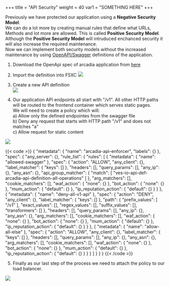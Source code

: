 +++
title = "API Security"
weight = 40
var1 = "SOMETHING HERE"
+++

Previously we have protected our application using a **Negative Security Model**.  
We can do a lot more by creating manual rules that define what URLs, Methods and lot more are allowed. This is called **Positive Security Model**.  
Although the **Positive Security Model** will intruduced enchanced security it will also increase the required maintenance.  
Now we can implement both security models without the increased maintenance by using  [OpenAPI/Swagger](https://swagger.io/docs/specification/about/) definitions of the application.


1. Download the OpenApi spec of arcadia application from [here](/files/arcadia_swagger.json)

2. Import the definition into F5XC
![](/images/5/Slide4.PNG)

3. Create a new API definition  
![](/images/5/Slide5.PNG)

4. Our application API endpoints all start with "/v1". All other HTTP paths will be routed to the frontend container which serves static pages.  
We will need to create a policy which will:  
a) Allow only the defined endpointes from the swagger file  
b) Deny any request that starts with HTTP path "/v1" and does not matches "a"  
c) Allow request for static content  

![](/images/5/Slide6.PNG)

{{< code >}}
{
  "metadata": {
    "name": "arcadia-api-enforcer",
    "labels": {}
  },
  "spec": {
    "any_server": {},
    "rule_list": {
      "rules": [
        {
          "metadata": {
            "name": "allowed-swagger"
          },
          "spec": {
            "action": "ALLOW",
            "any_client": {},
            "label_matcher": {
              "keys": []
            },
            "headers": [],
            "query_params": [],
            "any_ip": {},
            "any_asn": {},
            "api_group_matcher": {
              "match": [
                "ves-io-api-def-arcadia-api-definition-all-operations"
              ]
            },
            "arg_matchers": [],
            "cookie_matchers": [],
            "waf_action": {
              "none": {}
            },
            "bot_action": {
              "none": {}
            },
            "mum_action": {
              "default": {}
            },
            "ip_reputation_action": {
              "default": {}
            }
          }
        },
        {
          "metadata": {
            "name": "deny-all-v1-api"
          },
          "spec": {
            "action": "DENY",
            "any_client": {},
            "label_matcher": {
              "keys": []
            },
            "path": {
              "prefix_values": [
                "/v1"
              ],
              "exact_values": [],
              "regex_values": [],
              "suffix_values": [],
              "transformers": []
            },
            "headers": [],
            "query_params": [],
            "any_ip": {},
            "any_asn": {},
            "arg_matchers": [],
            "cookie_matchers": [],
            "waf_action": {
              "none": {}
            },
            "bot_action": {
              "none": {}
            },
            "mum_action": {
              "default": {}
            },
            "ip_reputation_action": {
              "default": {}
            }
          }
        },
        {
          "metadata": {
            "name": "allow-all-else"
          },
          "spec": {
            "action": "ALLOW",
            "any_client": {},
            "label_matcher": {
              "keys": []
            },
            "headers": [],
            "query_params": [],
            "any_ip": {},
            "any_asn": {},
            "arg_matchers": [],
            "cookie_matchers": [],
            "waf_action": {
              "none": {}
            },
            "bot_action": {
              "none": {}
            },
            "mum_action": {
              "default": {}
            },
            "ip_reputation_action": {
              "default": {}
            }
          }
        }
      ]
    }
  }
}
{{< /code >}}

5. Finally as our last step of the process we need to attach the policy to our load balancer.

![](/images/5/Slide8.PNG)